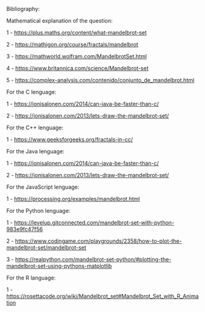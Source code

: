 Bibliography:

Mathematical explanation of the question:

1 - https://plus.maths.org/content/what-mandelbrot-set

2 - https://mathigon.org/course/fractals/mandelbrot

3 - https://mathworld.wolfram.com/MandelbrotSet.html

4 - https://www.britannica.com/science/Mandelbrot-set

5 - https://complex-analysis.com/contenido/conjunto_de_mandelbrot.html

For the C lenguage:

1 - https://jonisalonen.com/2014/can-java-be-faster-than-c/

2 - https://jonisalonen.com/2013/lets-draw-the-mandelbrot-set/

For the C++ lenguage:

1 - https://www.geeksforgeeks.org/fractals-in-cc/


For the Java lenguage:

1 - https://jonisalonen.com/2014/can-java-be-faster-than-c/

2 - https://jonisalonen.com/2013/lets-draw-the-mandelbrot-set/

For the JavaScript lenguage:

1 - https://processing.org/examples/mandelbrot.html

For the Python lenguage:

1 - https://levelup.gitconnected.com/mandelbrot-set-with-python-983e9fc47f56

2 - https://www.codingame.com/playgrounds/2358/how-to-plot-the-mandelbrot-set/mandelbrot-set

3 - https://realpython.com/mandelbrot-set-python/#plotting-the-mandelbrot-set-using-pythons-matplotlib

For the R language:

1 - https://rosettacode.org/wiki/Mandelbrot_set#Mandelbrot_Set_with_R_Animation 





